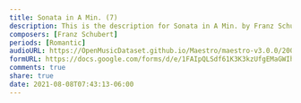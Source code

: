 ```yaml
---
title: Sonata in A Min. (7)
description: This is the description for Sonata in A Min. by Franz Schubert
composers: [Franz Schubert]
periods: [Romantic]
audioURL: https://OpenMusicDataset.github.io/Maestro/maestro-v3.0.0/2006/MIDI-Unprocessed_23_R2_2006_01_ORIG_MID--AUDIO_23_R2_2006_03_Track03_wav.midi
formURL: https://docs.google.com/forms/d/e/1FAIpQLSdf61K3K3kzUfgEMaGWIhYODNigGBEndo75stPhp6vCiDwO7w/viewform
comments: true
share: true
date: 2021-08-08T07:43:13-06:00
---
```

